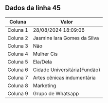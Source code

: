 ## Dados da linha 45

| Coluna | Valor |
|--------|-------|
| Coluna 1 | 28/08/2024 18:09:06 |
| Coluna 2 | Jasmine Iara Gomes da Silva |
| Coluna 3 | Não |
| Coluna 4 | Mulher Cis |
| Coluna 5 | Ela/Dela |
| Coluna 6 | Cidade Universitária(Fundão) |
| Coluna 7 | Artes cênicas indumentária |
| Coluna 8 | Marketing |
| Coluna 9 | Grupo de Whatsapp |
